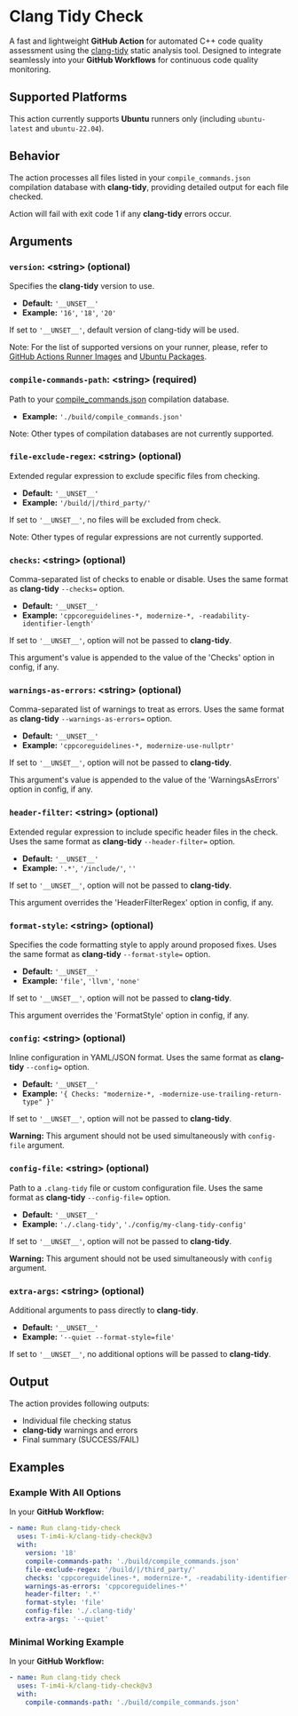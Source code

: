 # Clang Tidy Check

A fast and lightweight **GitHub Action** for automated C++ code quality assessment using
the [clang-tidy](https://clang.llvm.org/extra/clang-tidy/) static analysis tool. Designed to integrate seamlessly into
your **GitHub Workflows** for continuous code quality monitoring.

## Supported Platforms

This action currently supports **Ubuntu** runners only (including `ubuntu-latest` and `ubuntu-22.04`).

## Behavior

The action processes all files listed in your `compile_commands.json` compilation database with **clang-tidy**,
providing detailed output for each file checked.

Action will fail with exit code 1 if any **clang-tidy** errors occur.

## Arguments

### `version`: \<string\> (optional)

Specifies the **clang-tidy** version to use.

- **Default:** `'__UNSET__'`
- **Example:** `'16'`, `'18'`, `'20'`

If set to `'__UNSET__'`, default version of clang-tidy will be used.

Note: For the list of supported versions on your runner, please, refer
to [GitHub Actions Runner Images](https://github.com/actions/runner-images)
and [Ubuntu Packages](https://packages.ubuntu.com/plucky/clang-tidy).

### `compile-commands-path`: \<string\> (required)

Path to your [compile_commands.json](https://clang.llvm.org/docs/JSONCompilationDatabase.html) compilation database.

- **Example:** `'./build/compile_commands.json'`

Note: Other types of compilation databases are not currently supported.

### `file-exclude-regex`: \<string\> (optional)

Extended regular expression to exclude specific files from checking.

- **Default:** `'__UNSET__'`
- **Example:** `'/build/|/third_party/'`

If set to `'__UNSET__'`, no files will be excluded from check.

Note: Other types of regular expressions are not currently supported.

### `checks`: \<string\> (optional)

Comma-separated list of checks to enable or disable. Uses the same format as **clang-tidy** `--checks=` option.

- **Default:** `'__UNSET__'`
- **Example:** `'cppcoreguidelines-*, modernize-*, -readability-identifier-length'`

If set to `'__UNSET__'`, option will not be passed to **clang-tidy**.

This argument's value is appended to the
value of the 'Checks' option in config, if any.

### `warnings-as-errors`: \<string\> (optional)

Comma-separated list of warnings to treat as errors. Uses the same format as **clang-tidy** `--warnings-as-errors=`
option.

- **Default:** `'__UNSET__'`
- **Example:** `'cppcoreguidelines-*, modernize-use-nullptr'`

If set to `'__UNSET__'`, option will not be passed to **clang-tidy**.

This argument's value is appended to the value of
the 'WarningsAsErrors' option in config, if any.

### `header-filter`: \<string\> (optional)

Extended regular expression to include specific header files in the check. Uses the same format as **clang-tidy**
`--header-filter=` option.

- **Default:** `'__UNSET__'`
- **Example:** `'.*'`, `'/include/'`, `''`

If set to `'__UNSET__'`, option will not be passed to **clang-tidy**.

This argument overrides the 'HeaderFilterRegex' option in config, if any.

### `format-style`: \<string\> (optional)

Specifies the code formatting style to apply around proposed fixes. Uses the same format as **clang-tidy**
`--format-style=` option.

- **Default:** `'__UNSET__'`
- **Example:** `'file'`, `'llvm'`, `'none'`

If set to `'__UNSET__'`, option will not be passed to **clang-tidy**.

This argument overrides the 'FormatStyle' option in config, if any.

### `config`: \<string\> (optional)

Inline configuration in YAML/JSON format. Uses the same format as **clang-tidy** `--config=` option.

- **Default:** `'__UNSET__'`
- **Example:** `'{ Checks: "modernize-*, -modernize-use-trailing-return-type" }'`

If set to `'__UNSET__'`, option will not be passed to **clang-tidy**.

**Warning:** This argument should not be used simultaneously with `config-file` argument.

### `config-file`: \<string\> (optional)

Path to a `.clang-tidy` file or custom configuration file. Uses the same format as **clang-tidy** `--config-file=`
option.

- **Default:** `'__UNSET__'`
- **Example:** `'./.clang-tidy'`, `'./config/my-clang-tidy-config'`

If set to `'__UNSET__'`, option will not be passed to **clang-tidy**.

**Warning:** This argument should not be used simultaneously with `config` argument.

### `extra-args`: \<string\> (optional)

Additional arguments to pass directly to **clang-tidy**.

- **Default:** `'__UNSET__'`
- **Example:** `'--quiet --format-style=file'`

If set to `'__UNSET__'`, no additional options will be passed to **clang-tidy**.

## Output

The action provides following outputs:

- Individual file checking status
- **clang-tidy** warnings and errors
- Final summary (SUCCESS/FAIL)

## Examples

### Example With All Options

In your **GitHub Workflow:**

```yml
- name: Run clang-tidy-check
  uses: T-im4i-k/clang-tidy-check@v3
  with:
    version: '18'
    compile-commands-path: './build/compile_commands.json'
    file-exclude-regex: '/build/|/third_party/'
    checks: 'cppcoreguidelines-*, modernize-*, -readability-identifier-length'
    warnings-as-errors: 'cppcoreguidelines-*'
    header-filter: '.*'
    format-style: 'file'
    config-file: './.clang-tidy'
    extra-args: '--quiet'
```

### Minimal Working Example

In your **GitHub Workflow:**

```yml
- name: Run clang-tidy check
  uses: T-im4i-k/clang-tidy-check@v3
  with:
    compile-commands-path: './build/compile_commands.json'
```